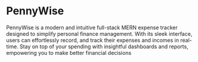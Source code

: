 # PennyWise
PennyWise is a modern and intuitive full-stack MERN expense tracker designed to simplify personal finance management. With its sleek interface, users can effortlessly record, and track their expenses and incomes in real-time. Stay on top of your spending with insightful dashboards and reports, empowering you to make better financial decisions
